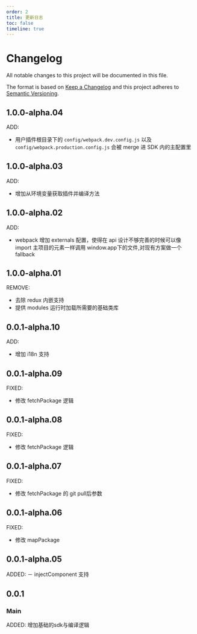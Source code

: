 ```yaml
---
order: 2
title: 更新日志
toc: false
timeline: true
---
```

# Changelog
All notable changes to this project will be documented in this file.

The format is based on [Keep a Changelog](http://keepachangelog.com/)
and this project adheres to [Semantic Versioning](http://semver.org/).

## 1.0.0-alpha.04
ADD:
- 用户插件根目录下的 `config/webpack.dev.config.js` 以及 `config/webpack.production.config.js` 会被 merge 进 SDK 内的主配置里

## 1.0.0-alpha.03
ADD:
- 增加从环境变量获取插件并编译方法


## 1.0.0-alpha.02
ADD:
- webpack 增加 externals 配置，使得在 api 设计不够完善的时候可以像 import 主项目的元素一样调用 window.app下的文件,对现有方案做一个 fallback

## 1.0.0-alpha.01
REMOVE:
- 去除 redux 内嵌支持
- 提供 modules 运行时加载所需要的基础类库

## 0.0.1-alpha.10
ADD:
- 增加 i18n 支持

## 0.0.1-alpha.09
FIXED:
- 修改 fetchPackage 逻辑

## 0.0.1-alpha.08
FIXED:
- 修改 fetchPackage 逻辑

## 0.0.1-alpha.07
FIXED:
- 修改 fetchPackage 的 git pull后参数

## 0.0.1-alpha.06
FIXED:
- 修改 mapPackage

## 0.0.1-alpha.05
ADDED:
－ injectComponent 支持

## 0.0.1

### Main
ADDED: 增加基础的sdk与编译逻辑
